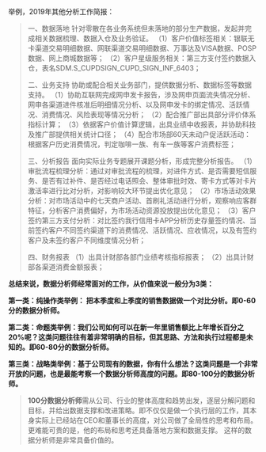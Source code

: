 举例，2019年其他分析工作简报：

> 一、数据落地
针对零散在各业务系统但未落地的部分生产数据，发起并完成相关数据梳理、数据入仓及业务验证。
（1）客户价值标签相关：银联无卡渠道交易明细数据、网联渠道交易明细数据、万事达及VISA数据、POSP数据、网上商城数据等；
（2）客户星级服务相关：第三方支付签约数据入仓，表名SDM.S_CUPDSIGN_CUPD_SIGN_INF_6403；
>  
> 二、业务支持
协助或配合相关业务部门，提供数据分析、数据标签等数据支持。
（1）协助互联网完成网申发卡报告，涉及网申页面流失情况分析、网申各渠道进件核准后明细情况分析、以及网申发卡的绑定情况、活跃情况、消费情况、风险表现等情况分析；
（2）配合推广部出具部分评价体系指标计算；
（3）依据客户价值计算逻辑，出具业绩中收报表，并协助科技及推广部提供相关统计口径；
（4）配合市场部60天未动户促活跃活动：根据客户历史消费情况，判定咖啡一族、有车一族等客户消费标签；
>  
> 三、分析报告
面向实际业务专题展开课题分析，形成完整分析报告。
（1）审批流程梳理分析：通过对审批流程的梳理，对进件方式、是否需要短信服务、是否有过补件、是否经过电话照会、整体审批时效、寄卡方式等对卡片激活率进行比对分析，对影响较大环节提出优化意见；
（2）市场活动效果分析：对市场活动中的七天商户活动、首刷礼活动进行分析，观察响应客群特征，分析客户消费偏好，为市场活动资源投放提出优化意见；
（3）客户签约第三方支付分析：对比签约我行信用卡APP分析历史存量签约情况、当前签约客户不同签约渠道下的消费情况、活跃情况、应收情况，以及有签约客户及未签约客户不同维度情况分析；
>  
> 四、财务报表
（1）出具计财部各部门业绩考核指标报表；
（2）出具计财部各渠道消费金额报表；


**总结来说，数据分析师经常面对的工作，从价值来说一般分为3类：**

**第一类：纯操作类举例： 把本季度和上季度的销售数据做一个对比分析。即0-60分的数据分析师。**

**第二类：命题类举例：我们公司如何可以在新一年里销售额比上年增长百分之20%呢？这类问题往往有着非常明确的目标，但其思路、方法和执行过程都是未知的。即60-80分的数据分析师。**

**第三类：战略类举例：基于公司现有的数据，你有什么想法？这类问题是一个非常开放的问题，也是最能考察一个数据分析师高度的问题。即80-100分的数据分析师。**

> **100分数据分析师**需从公司、行业的整体高度和趋势出发，逐层分解问题和目标，并给出数据支撑和改进策略。即不仅仅是做一个执行层的工作，其本身实际上已经站在CEO和董事长的高度，对公司做了全局性的思考和布局。更难能可贵的是，他的布局和思考还具备落地方案和数据支撑。
> 这样的数据分析师是非常具备价值的。

